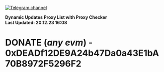 [![Telegram channel](https://img.shields.io/endpoint?url=https://runkit.io/damiankrawczyk/telegram-badge/branches/master?url=https://t.me/n4z4v0d)](https://t.me/n4z4v0d) 

**Dynamic Updates Proxy List with Proxy Checker**  
**Last Updated: 20.12.23 16:08**

# DONATE (_any evm_) - 0xDEADf12DE9A24b47Da0a43E1bA70B8972F5296F2
